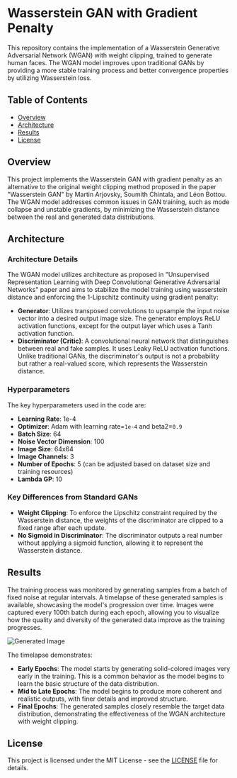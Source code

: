 # Wasserstein GAN with Gradient Penalty

This repository contains the implementation of a Wasserstein Generative Adversarial Network (WGAN) with weight clipping, trained to generate human faces. The WGAN model improves upon traditional GANs by providing a more stable training process and better convergence properties by utilizing Wasserstein loss.

## Table of Contents

- [Overview](#overview)
- [Architecture](#architecture)
- [Results](#results)
- [License](#license)

## Overview

This project implements the Wasserstein GAN with gradient penalty as an alternative to the original weight clipping method proposed in the paper "Wasserstein GAN" by Martin Arjovsky, Soumith Chintala, and Léon Bottou. The WGAN model addresses common issues in GAN training, such as mode collapse and unstable gradients, by minimizing the Wasserstein distance between the real and generated data distributions.

## Architecture

### Architecture Details

The WGAN model utilizes architecture as proposed in "Unsupervised Representation Learning with Deep Convolutional Generative Adversarial Networks" paper and aims to stabilize the model training using wasserstein distance and enforcing the 1-Lipschitz continuity using gradient penalty: 

- **Generator**: Utilizes transposed convolutions to upsample the input noise vector into a desired output image size. The generator employs ReLU activation functions, except for the output layer which uses a Tanh activation function.
- **Discriminator (Critic)**: A convolutional neural network that distinguishes between real and fake samples. It uses Leaky ReLU activation functions. Unlike traditional GANs, the discriminator's output is not a probability but rather a real-valued score, which represents the Wasserstein distance.

### Hyperparameters

The key hyperparameters used in the code are:

- **Learning Rate**: 1e-4
- **Optimizer**: Adam with learning rate=`1e-4` and beta2=`0.9`
- **Batch Size**: 64
- **Noise Vector Dimension**: 100
- **Image Size**: 64x64
- **Image Channels**: 3
- **Number of Epochs**: 5 (can be adjusted based on dataset size and training resources)
- **Lambda GP**: 10

### Key Differences from Standard GANs

- **Weight Clipping**: To enforce the Lipschitz constraint required by the Wasserstein distance, the weights of the discriminator are clipped to a fixed range after each update.
- **No Sigmoid in Discriminator**: The discriminator outputs a real number without applying a sigmoid function, allowing it to represent the Wasserstein distance.

## Results

The training process was monitored by generating samples from a batch of fixed noise at regular intervals. A timelapse of these generated samples is available, showcasing the model's progression over time. Images were captured every 100th batch during each epoch, allowing you to visualize how the quality and diversity of the generated data improve as the training progresses.

![Generated Image](output_result.gif)

The timelapse demonstrates:

- **Early Epochs**: The model starts by generating solid-colored images very early in the training. This is a common behavior as the model begins to learn the basic structure of the data distribution.
- **Mid to Late Epochs**: The model begins to produce more coherent and realistic outputs, with finer details and improved structure.
- **Final Epochs**: The generated samples closely resemble the target data distribution, demonstrating the effectiveness of the WGAN architecture with weight clipping.

## License

This project is licensed under the MIT License - see the [LICENSE](LICENSE) file for details.

